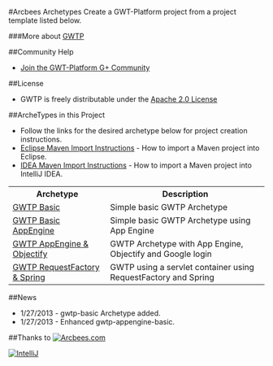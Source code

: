 #Arcbees Archetypes
Create a GWT-Platform project from a project template listed below.

###More about [GWTP](https://github.com/ArcBees/GWTP)

##Community Help
* [Join the GWT-Platform G+ Community](https://plus.google.com/communities/113139554133824081251)

##License
* GWTP is freely distributable under the [Apache 2.0 License](http://www.apache.org/licenses/LICENSE-2.0.html)

##ArcheTypes in this Project
* Follow the links for the desired archetype below for project creation instructions.
* [Eclipse Maven Import Instructions](http://c.gwt-examples.com/home/maven/ide-import/eclipse) - How to import a Maven project into Eclipse.
* [IDEA Maven Import Instructions](http://c.gwt-examples.com/home/maven/ide-import/intellij-idea) - How to import a Maven project into IntelliJ IDEA.

<table>
	<tr>
		<th>Archetype</th>
		<th>Description</th>
	</tr>
	<tr>
		<td><a href="https://github.com/ArcBees/ArcBees-tools/tree/master/archetypes/gwtp-basic">GWTP Basic</a></td>
		<td>Simple basic GWTP Archetype</td>
	</tr>
	<tr>
		<td><a href="https://github.com/ArcBees/ArcBees-tools/tree/master/archetypes/gwtp-appengine-basic">GWTP Basic AppEngine</a></td>
		<td>Simple basic GWTP Archetype using App Engine</td>
	</tr>
	<tr>
		<td><a href="https://github.com/ArcBees/ArcBees-tools/tree/master/archetypes/gwtp-appengine-objectify">GWTP AppEngine & Objectify</a></td>
		<td>GWTP Archetype with App Engine, Objectify and Google login</td>
	</tr>
	<tr>
		<td><a href="https://github.com/ArcBees/ArcBees-tools/tree/master/archetypes/gwtp-servletcontainer-requestfactory-spring">GWTP RequestFactory & Spring</a></td>
		<td>GWTP using a servlet container using RequestFactory and Spring</td>
	</tr>
</table>

##News
* 1/27/2013 - gwtp-basic Archetype added.
* 1/27/2013 - Enhanced gwtp-appengine-basic.

##Thanks to
[![Arcbees.com](http://arcbees-ads.appspot.com/ad.png)](http://arcbees.com)

[![IntelliJ](https://lh6.googleusercontent.com/--QIIJfKrjSk/UJJ6X-UohII/AAAAAAAAAVM/cOW7EjnH778/s800/banner_IDEA.png)](http://www.jetbrains.com/idea/index.html)
